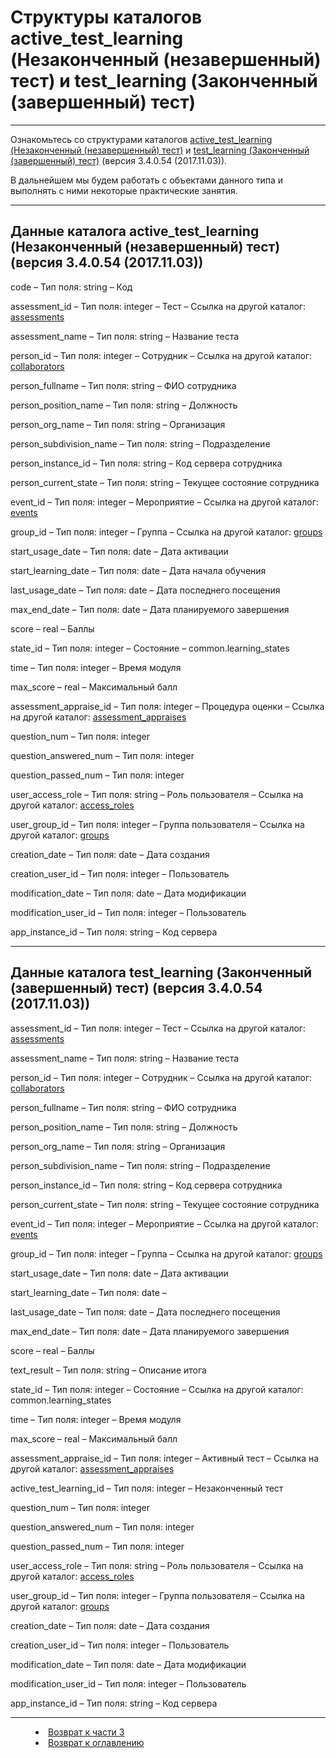 # Структуры каталогов active_test_learning (Незаконченный (незавершенный) тест) и test_learning (Законченный (завершенный) тест)


***

Ознакомьтесь со структурами каталогов [active_test_learning (Незаконченный (незавершенный) тест)](http://news.websoft.ru/view_doc.html?mode=catalogs&catalog=active_test_learning) и [test_learning (Законченный (завершенный) тест)](http://news.websoft.ru/view_doc.html?mode=catalogs&catalog=test_learning) (версия 3.4.0.54 (2017.11.03)).

В дальнейшем мы будем работать с объектами данного типа и выполнять с ними некоторые практические занятия.

---

## Данные каталога active_test_learning (Незаконченный (незавершенный) тест) (версия 3.4.0.54 (2017.11.03))

code – Тип поля: string – Код

assessment_id – Тип поля: integer – Тест – Ссылка на другой каталог: [assessments](http://news.websoft.ru/view_doc.html?mode=catalogs&catalog=assessment)

assessment_name – Тип поля: string – Название теста

person_id – Тип поля: integer – Сотрудник – Ссылка на другой каталог: [collaborators](http://news.websoft.ru/view_doc.html?mode=catalogs&catalog=collaborator)

person_fullname – Тип поля: string – ФИО сотрудника

person_position_name – Тип поля: string – Должность

person_org_name – Тип поля: string – Организация

person_subdivision_name – Тип поля: string – Подразделение

person_instance_id – Тип поля: string – Код сервера сотрудника

person_current_state – Тип поля: string – Текущее состояние сотрудника

event_id – Тип поля: integer – Мероприятие – Ссылка на другой каталог: [events](http://news.websoft.ru/view_doc.html?mode=catalogs&catalog=event)

group_id – Тип поля: integer – Группа – Ссылка на другой каталог: [groups](http://news.websoft.ru/view_doc.html?mode=catalogs&catalog=group)

start_usage_date – Тип поля: date – Дата активации

start_learning_date – Тип поля: date – Дата начала обучения

last_usage_date – Тип поля: date – Дата последнего посещения

max_end_date – Тип поля: date – Дата планируемого завершения

score – real – Баллы

state_id – Тип поля: integer – Состояние – common.learning_states

time – Тип поля: integer – Время модуля

max_score – real – Максимальный балл

assessment_appraise_id – Тип поля: integer – Процедура оценки – Ссылка на другой каталог: [assessment_appraises](http://news.websoft.ru/view_doc.html?mode=catalogs&catalog=assessment_appraise)

question_num – Тип поля: integer 

question_answered_num – Тип поля: integer 

question_passed_num – Тип поля: integer 

user_access_role – Тип поля: string – Роль пользователя – Ссылка на другой каталог: [access_roles](http://news.websoft.ru/view_doc.html?mode=catalogs&catalog=access_role)

user_group_id – Тип поля: integer – Группа пользователя – Ссылка на другой каталог: [groups](http://news.websoft.ru/view_doc.html?mode=catalogs&catalog=group)

creation_date – Тип поля: date – Дата создания

creation_user_id – Тип поля: integer – Пользователь

modification_date – Тип поля: date – Дата модификации

modification_user_id – Тип поля: integer – Пользователь

app_instance_id – Тип поля: string – Код сервера

***

## Данные каталога test_learning (Законченный (завершенный) тест) (версия 3.4.0.54 (2017.11.03))

assessment_id – Тип поля: integer – Тест – Ссылка на другой каталог: [assessments](http://news.websoft.ru/view_doc.html?mode=catalogs&catalog=assessment)

assessment_name – Тип поля: string – Название теста

person_id – Тип поля: integer – Сотрудник – Ссылка на другой каталог: [collaborators](http://news.websoft.ru/view_doc.html?mode=catalogs&catalog=collaborator)

person_fullname – Тип поля: string – ФИО сотрудника

person_position_name – Тип поля: string – Должность

person_org_name – Тип поля: string – Организация

person_subdivision_name – Тип поля: string – Подразделение

person_instance_id – Тип поля: string – Код сервера сотрудника

person_current_state – Тип поля: string – Текущее состояние сотрудника

event_id – Тип поля: integer – Мероприятие – Ссылка на другой каталог: [events](http://news.websoft.ru/view_doc.html?mode=catalogs&catalog=event)

group_id – Тип поля: integer – Группа – Ссылка на другой каталог: [groups](http://news.websoft.ru/view_doc.html?mode=catalogs&catalog=group)

start_usage_date – Тип поля: date – Дата активации

start_learning_date – Тип поля: date – 

last_usage_date – Тип поля: date – Дата последнего посещения

max_end_date – Тип поля: date – Дата планируемого завершения

score – real – Баллы

text_result – Тип поля: string – Описание итога

state_id – Тип поля: integer – Состояние – Ссылка на другой каталог: common.learning_states

time – Тип поля: integer – Время модуля

max_score – real – Максимальный балл

assessment_appraise_id – Тип поля: integer – Активный тест – Ссылка на другой каталог: [assessment_appraises](http://news.websoft.ru/view_doc.html?mode=catalogs&catalog=assessment_appraise)

active_test_learning_id – Тип поля: integer – Незаконченный тест

question_num – Тип поля: integer 

question_answered_num – Тип поля: integer 

question_passed_num – Тип поля: integer 

user_access_role – Тип поля: string – Роль пользователя – Ссылка на другой каталог: [access_roles](http://news.websoft.ru/view_doc.html?mode=catalogs&catalog=access_role)

user_group_id – Тип поля: integer – Группа пользователя – Ссылка на другой каталог: [groups](http://news.websoft.ru/view_doc.html?mode=catalogs&catalog=group)

creation_date – Тип поля: date – Дата создания

creation_user_id – Тип поля: integer – Пользователь

modification_date – Тип поля: date – Дата модификации

modification_user_id – Тип поля: integer – Пользователь

app_instance_id – Тип поля: string – Код сервера 




***
<dd><li> <a href="3_object_model.md"> Возврат к части 3</a></dd>
<dd><li> <a href="README.md"> Возврат к оглавлению</a></dd>
